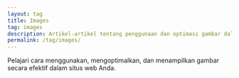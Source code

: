 ```yaml
---
layout: tag
title: Images
tag: images
description: Artikel-artikel tentang penggunaan dan optimasi gambar dalam website.
permalink: /tag/images/
---
```

Pelajari cara menggunakan, mengoptimalkan, dan menampilkan gambar secara efektif dalam situs web Anda.